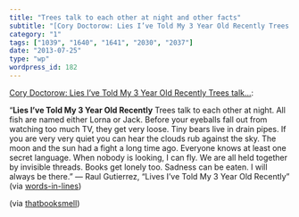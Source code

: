 ```yaml
---
title: "Trees talk to each other at night and other facts"
subtitle: "[Cory Doctorow: Lies I’ve Told My 3 Year Old Recently Trees talk…](http://mostlysignssomeportents.tu..."
category: "1"
tags: ["1039", "1640", "1641", "2030", "2037"]
date: "2013-07-25"
type: "wp"
wordpress_id: 182
---
```

[Cory Doctorow: Lies I’ve Told My 3 Year Old Recently Trees talk…](http://mostlysignssomeportents.tumblr.com/post/56399386214/lies-ive-told-my-3-year-old-recently-trees-talk):

> 
“**Lies I’ve Told My 3 Year Old Recently**
Trees talk to each other at night.
All fish are named either Lorna or Jack.
Before your eyeballs fall out from watching too much TV, they get very loose.
Tiny bears live in drain pipes.
If you are very very quiet you can hear the clouds rub against the sky.
The moon and the sun had a fight a long time ago.
Everyone knows at least one secret language.
When nobody is looking, I can fly.
We are all held together by invisible threads.
Books get lonely too.
Sadness can be eaten.
I will always be there.”
— Raul Gutierrez, “Lives I’ve Told My 3 Year Old Recently” (via [words-in-lines](http://words-in-lines.tumblr.com/))

(via [thatbooksmell](http://thatbooksmell.tumblr.com/post/56375127489/lies-ive-told-my-3-year-old-recently-trees-talk))